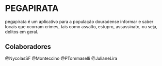 # PEGAPIRATA

pegapirata é um aplicativo para a população douradense informar e saber locais que ocorram crimes, tais como assalto, estupro, assassinato, ou seja, delitos em geral.

## Colaboradores 

@NycolasSF
@Monteccino
@PTommaselli
@JulianeLira
